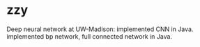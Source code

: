 # zzy

Deep neural network at UW-Madison:
implemented CNN in Java. 
implemented bp network, full connected network in Java.
